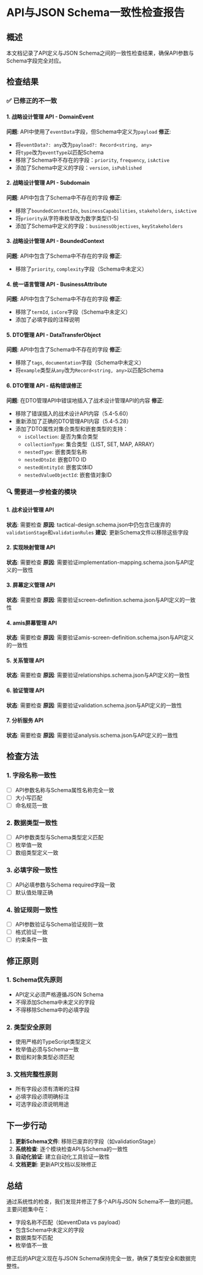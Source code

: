# API与JSON Schema一致性检查报告

## 概述

本文档记录了API定义与JSON Schema之间的一致性检查结果，确保API参数与Schema字段完全对应。

## 检查结果

### ✅ 已修正的不一致

#### 1. 战略设计管理 API - DomainEvent
**问题**: API中使用了`eventData`字段，但Schema中定义为`payload`
**修正**: 
- 将`eventData?: any`改为`payload?: Record<string, any>`
- 将`type`改为`eventType`以匹配Schema
- 移除了Schema中不存在的字段：`priority`, `frequency`, `isActive`
- 添加了Schema中定义的字段：`version`, `isPublished`

#### 2. 战略设计管理 API - Subdomain
**问题**: API中包含了Schema中不存在的字段
**修正**:
- 移除了`boundedContextIds`, `businessCapabilities`, `stakeholders`, `isActive`
- 将`priority`从字符串枚举改为数字类型(1-5)
- 添加了Schema中定义的字段：`businessObjectives`, `keyStakeholders`

#### 3. 战略设计管理 API - BoundedContext
**问题**: API中包含了Schema中不存在的字段
**修正**:
- 移除了`priority`, `complexity`字段（Schema中未定义）

#### 4. 统一语言管理 API - BusinessAttribute
**问题**: API中包含了Schema中不存在的字段
**修正**:
- 移除了`termId`, `isCore`字段（Schema中未定义）
- 添加了必填字段的注释说明

#### 5. DTO管理 API - DataTransferObject
**问题**: API中包含了Schema中不存在的字段
**修正**:
- 移除了`tags`, `documentation`字段（Schema中未定义）
- 将`example`类型从`any`改为`Record<string, any>`以匹配Schema

#### 6. DTO管理 API - 结构错误修正
**问题**: 在DTO管理API中错误地插入了战术设计管理API的内容
**修正**:
- 移除了错误插入的战术设计API内容（5.4-5.60）
- 重新添加了正确的DTO管理API内容（5.4-5.28）
- 添加了DTO属性对集合类型和嵌套类型的支持：
  - `isCollection`: 是否为集合类型
  - `collectionType`: 集合类型（LIST, SET, MAP, ARRAY）
  - `nestedType`: 嵌套类型名称
  - `nestedDtoId`: 嵌套DTO ID
  - `nestedEntityId`: 嵌套实体ID
  - `nestedValueObjectId`: 嵌套值对象ID

### 🔍 需要进一步检查的模块

#### 1. 战术设计管理 API
**状态**: 需要检查
**原因**: tactical-design.schema.json中仍包含已废弃的`validationStage`和`validationRules`
**建议**: 更新Schema文件以移除这些字段

#### 2. 实现映射管理 API
**状态**: 需要检查
**原因**: 需要验证implementation-mapping.schema.json与API定义的一致性

#### 3. 屏幕定义管理 API
**状态**: 需要检查
**原因**: 需要验证screen-definition.schema.json与API定义的一致性

#### 4. amis屏幕管理 API
**状态**: 需要检查
**原因**: 需要验证amis-screen-definition.schema.json与API定义的一致性

#### 5. 关系管理 API
**状态**: 需要检查
**原因**: 需要验证relationships.schema.json与API定义的一致性

#### 6. 验证管理 API
**状态**: 需要检查
**原因**: 需要验证validation.schema.json与API定义的一致性

#### 7. 分析服务 API
**状态**: 需要检查
**原因**: 需要验证analysis.schema.json与API定义的一致性

## 检查方法

### 1. 字段名称一致性
- [ ] API参数名称与Schema属性名称完全一致
- [ ] 大小写匹配
- [ ] 命名规范一致

### 2. 数据类型一致性
- [ ] API参数类型与Schema类型定义匹配
- [ ] 枚举值一致
- [ ] 数组类型定义一致

### 3. 必填字段一致性
- [ ] API必填参数与Schema required字段一致
- [ ] 默认值处理正确

### 4. 验证规则一致性
- [ ] API参数验证与Schema验证规则一致
- [ ] 格式验证一致
- [ ] 约束条件一致

## 修正原则

### 1. Schema优先原则
- API定义必须严格遵循JSON Schema
- 不得添加Schema中未定义的字段
- 不得移除Schema中的必填字段

### 2. 类型安全原则
- 使用严格的TypeScript类型定义
- 枚举值必须与Schema一致
- 数组和对象类型必须匹配

### 3. 文档完整性原则
- 所有字段必须有清晰的注释
- 必填字段必须明确标注
- 可选字段必须说明用途

## 下一步行动

1. **更新Schema文件**: 移除已废弃的字段（如validationStage）
2. **系统检查**: 逐个模块检查API与Schema的一致性
3. **自动化验证**: 建立自动化工具验证一致性
4. **文档更新**: 更新API文档以反映修正

## 总结

通过系统性的检查，我们发现并修正了多个API与JSON Schema不一致的问题。主要问题集中在：
- 字段名称不匹配（如eventData vs payload）
- 包含Schema中未定义的字段
- 数据类型不匹配
- 枚举值不一致

修正后的API定义现在与JSON Schema保持完全一致，确保了类型安全和数据完整性。
